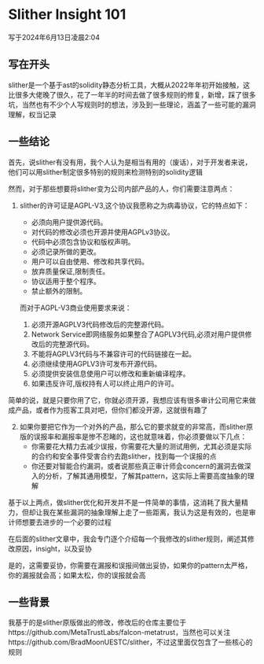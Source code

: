 # Slither Insight 101

写于2024年6月13日凌晨2:04
## 写在开头
slither是一个基于ast的solidity静态分析工具，大概从2022年年初开始接触，这比很多大佬晚了很久，花了一年半的时间去做了很多规则的修复，新增，踩了很多坑，当然也有不少个人写规则时的想法，涉及到一些理论，涵盖了一些可能的漏洞理解，权当记录

## 一些结论
首先，说slither有没有用，我个人认为是相当有用的（废话），对于开发者来说，他们可以用slither制定很多特别的规则来检测特别的solidity逻辑

然而，对于那些想要将slither变为公司内部产品的人，你们需要注意两点：
1. slither的许可证是AGPL-V3,这个协议我愿称之为病毒协议，它的特点如下：
    - 必须向用户提供源代码。
    - 对代码的修改必须也开源并使用AGPLv3协议。
    - 代码中必须包含协议和版权声明。
    - 必须记录所做的更改。
    - 用户可以自由使用、修改和共享代码。
    - 放弃质量保证,限制责任。
    - 协议适用于整个程序。
    - 禁止额外的限制。

    而对于AGPL-V3商业使用要求来说：
    1. 必须开源AGPLV3代码修改后的完整源代码。
    2. Network Service即网络服务如果整合了AGPLV3代码,必须对用户提供修改后的完整源代码。
    3. 不能将AGPLV3代码与不兼容许可的代码链接在一起。
    4. 必须继续使用AGPLV3许可发布开源代码。
    5. 必须提供安装信息使用户可以修改和重新编译程序。
    6. 如果违反许可,版权持有人可以终止用户的许可。

简单的说，就是只要你用了它，你就必须开源，我想应该有很多审计公司用它来做成产品，或者作为揽客工具对吧，但你们都没开源，这就很有趣了

2. 如果你要把它作为一个对外的产品，那么它的要求就变的非常高，而slither原版的误报率和漏报率是惨不忍睹的，这也就意味着，你必须要做以下几点：
    -  你需要花大精力去减少误报，你需要花大量的测试用例，尤其必须是实际的合约和安全事件受害合约去跑slither，找到每一个误报的点
    -  你还要对智能合约漏洞，或者说那些真正审计师会concern的漏洞去做深入的分析，了解其通用模型，了解其pattern，这实际上需要高度抽象的理解 

基于以上两点，做slither优化和开发并不是一件简单的事情，这消耗了我大量精力，但却让我在某些漏洞的抽象理解上走了一些距离，我认为这是有效的，也是审计师想要去进步的一个必要的过程

在后面的slither文章中，我会专门逐个介绍每一个我修改的slither规则，阐述其修改原因，insight，以及妥协

是的，这需要妥协，你需要在漏报和误报间做出妥协，如果你的pattern太严格，你的漏报就会高；如果太松，你的误报就会高

## 一些背景
我基于的是slither原版做出的修改，修改后的仓库主要位于https://github.com/MetaTrustLabs/falcon-metatrust，当然也可以关注https://github.com/BradMoonUESTC/slither，不过这里面仅包含了一些核心的规则
